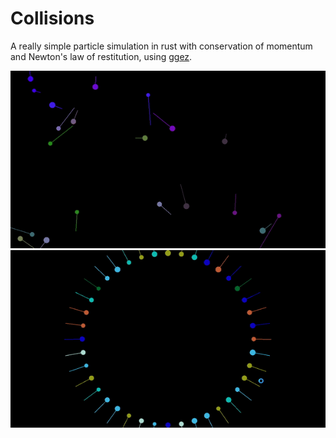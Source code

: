 # Collisions
A really simple particle simulation in rust with conservation of momentum and Newton's law of restitution, using [ggez](https://crates.io/crates/ggez/).

![Collisions GIF](./collisions.gif)
![Collisions Circle GIF](./collisions_2.gif)
